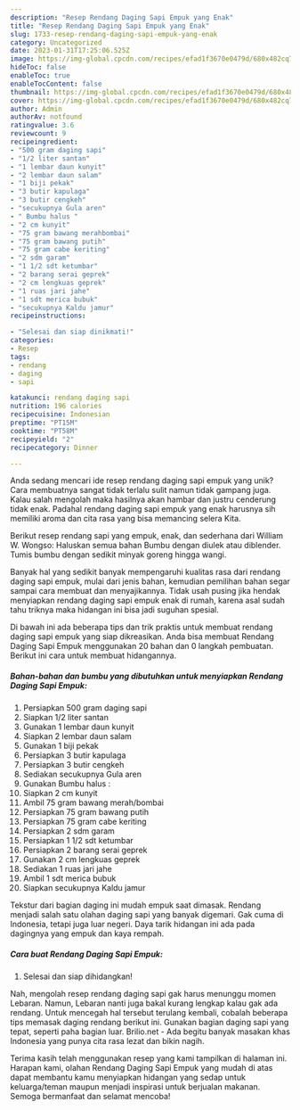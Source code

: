 ```yaml
---
description: "Resep Rendang Daging Sapi Empuk yang Enak"
title: "Resep Rendang Daging Sapi Empuk yang Enak"
slug: 1733-resep-rendang-daging-sapi-empuk-yang-enak
category: Uncategorized
date: 2023-01-31T17:25:06.525Z
image: https://img-global.cpcdn.com/recipes/efad1f3670e0479d/680x482cq70/rendang-daging-sapi-empuk-foto-resep-utama.jpg
hideToc: false
enableToc: true
enableTocContent: false
thumbnail: https://img-global.cpcdn.com/recipes/efad1f3670e0479d/680x482cq70/rendang-daging-sapi-empuk-foto-resep-utama.jpg
cover: https://img-global.cpcdn.com/recipes/efad1f3670e0479d/680x482cq70/rendang-daging-sapi-empuk-foto-resep-utama.jpg
author: Admin
authorAv: notfound
ratingvalue: 3.6
reviewcount: 9
recipeingredient:
- "500 gram daging sapi"
- "1/2 liter santan"
- "1 lembar daun kunyit"
- "2 lembar daun salam"
- "1 biji pekak"
- "3 butir kapulaga"
- "3 butir cengkeh"
- "secukupnya Gula aren"
- " Bumbu halus "
- "2 cm kunyit"
- "75 gram bawang merahbombai"
- "75 gram bawang putih"
- "75 gram cabe keriting"
- "2 sdm garam"
- "1 1/2 sdt ketumbar"
- "2 barang serai geprek"
- "2 cm lengkuas geprek"
- "1 ruas jari jahe"
- "1 sdt merica bubuk"
- "secukupnya Kaldu jamur"
recipeinstructions:

- "Selesai dan siap dinikmati!"
categories:
- Resep
tags:
- rendang
- daging
- sapi

katakunci: rendang daging sapi 
nutrition: 196 calories
recipecuisine: Indonesian
preptime: "PT15M"
cooktime: "PT58M"
recipeyield: "2"
recipecategory: Dinner

---
```





Anda sedang mencari ide resep rendang daging sapi empuk yang unik? Cara membuatnya sangat tidak terlalu sulit namun tidak gampang juga. Kalau salah mengolah maka hasilnya akan hambar dan justru cenderung tidak enak. Padahal rendang daging sapi empuk yang enak harusnya sih memiliki aroma dan cita rasa yang bisa memancing selera Kita.





Berikut resep rendang sapi yang empuk, enak, dan sederhana dari William W. Wongso: Haluskan semua bahan Bumbu dengan diulek atau diblender. Tumis bumbu dengan sedikit minyak goreng hingga wangi.

Banyak hal yang sedikit banyak mempengaruhi kualitas rasa dari rendang daging sapi empuk, mulai dari jenis bahan, kemudian pemilihan bahan segar sampai cara membuat dan menyajikannya. Tidak usah pusing jika hendak menyiapkan rendang daging sapi empuk enak di rumah, karena asal sudah tahu triknya maka hidangan ini bisa jadi suguhan spesial.






Di bawah ini ada beberapa tips dan trik praktis untuk membuat rendang daging sapi empuk yang siap dikreasikan. Anda bisa membuat Rendang Daging Sapi Empuk menggunakan 20 bahan dan 0 langkah pembuatan. Berikut ini cara untuk membuat hidangannya.

<!--inarticleads1-->

##### Bahan-bahan dan bumbu yang dibutuhkan untuk menyiapkan Rendang Daging Sapi Empuk:

1. Persiapkan 500 gram daging sapi
1. Siapkan 1/2 liter santan
1. Gunakan 1 lembar daun kunyit
1. Siapkan 2 lembar daun salam
1. Gunakan 1 biji pekak
1. Persiapkan 3 butir kapulaga
1. Persiapkan 3 butir cengkeh
1. Sediakan secukupnya Gula aren
1. Gunakan  Bumbu halus :
1. Siapkan 2 cm kunyit
1. Ambil 75 gram bawang merah/bombai
1. Persiapkan 75 gram bawang putih
1. Persiapkan 75 gram cabe keriting
1. Persiapkan 2 sdm garam
1. Persiapkan 1 1/2 sdt ketumbar
1. Persiapkan 2 barang serai geprek
1. Gunakan 2 cm lengkuas geprek
1. Sediakan 1 ruas jari jahe
1. Ambil 1 sdt merica bubuk
1. Siapkan secukupnya Kaldu jamur


Tekstur dari bagian daging ini mudah empuk saat dimasak. Rendang menjadi salah satu olahan daging sapi yang banyak digemari. Gak cuma di Indonesia, tetapi juga luar negeri. Daya tarik hidangan ini ada pada dagingnya yang empuk dan kaya rempah. 

<!--inarticleads2-->

##### Cara buat Rendang Daging Sapi Empuk:


1. Selesai dan siap dihidangkan!

Nah, mengolah resep rendang daging sapi gak harus menunggu momen Lebaran. Namun, Lebaran nanti juga bakal kurang lengkap kalau gak ada rendang. Untuk mencegah hal tersebut terulang kembali, cobalah beberapa tips memasak daging rendang berikut ini. Gunakan bagian daging sapi yang tepat, seperti paha bagian luar. Brilio.net - Ada begitu banyak masakan khas Indonesia yang punya cita rasa lezat dan bikin nagih. 

Terima kasih telah menggunakan resep yang kami tampilkan di halaman ini. Harapan kami, olahan Rendang Daging Sapi Empuk yang mudah di atas dapat membantu kamu menyiapkan hidangan yang sedap untuk keluarga/teman maupun menjadi inspirasi untuk berjualan makanan. Semoga bermanfaat dan selamat mencoba!
